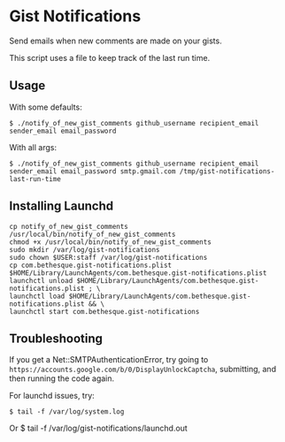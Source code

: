 # Gist Notifications

Send emails when new comments are made on your gists.

This script uses a file to keep track of the last run time.

## Usage

With some defaults:

    $ ./notify_of_new_gist_comments github_username recipient_email sender_email email_password

With all args:

    $ ./notify_of_new_gist_comments github_username recipient_email sender_email email_password smtp.gmail.com /tmp/gist-notifications-last-run-time


## Installing Launchd

```shell
cp notify_of_new_gist_comments /usr/local/bin/notify_of_new_gist_comments
chmod +x /usr/local/bin/notify_of_new_gist_comments
sudo mkdir /var/log/gist-notifications
sudo chown $USER:staff /var/log/gist-notifications
cp com.bethesque.gist-notifications.plist $HOME/Library/LaunchAgents/com.bethesque.gist-notifications.plist
launchctl unload $HOME/Library/LaunchAgents/com.bethesque.gist-notifications.plist ; \
launchctl load $HOME/Library/LaunchAgents/com.bethesque.gist-notifications.plist && \
launchctl start com.bethesque.gist-notifications
```

## Troubleshooting

If you get a Net::SMTPAuthenticationError, try going to `https://accounts.google.com/b/0/DisplayUnlockCaptcha`, submitting, and then running the code again.


For launchd issues, try:

    $ tail -f /var/log/system.log

Or
    $ tail -f /var/log/gist-notifications/launchd.out
